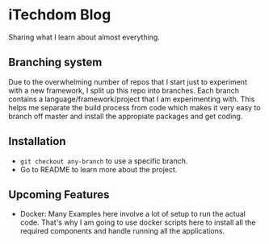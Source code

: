 # iTechdom Blog
Sharing what I learn about almost everything.

## Branching system
Due to the overwhelming number of repos that I start just to experiment with a new framework, I split up this repo into branches. Each branch contains a        language/framework/project that I am experimenting with. This helps me separate the build process from code which makes it very easy to branch off master and   install the appropiate packages and get coding.

## Installation
* `git checkout any-branch` to use a specific branch.
* Go to README to learn more about the project.

## Upcoming Features
* Docker:
Many Examples here involve a lot of setup to run the actual code. That's why I am going to use docker scripts here to install all the required components and   handle running all the applications.
